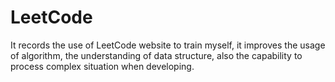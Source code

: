 # LeetCode
It records the use of LeetCode website to train myself, it improves the usage of algorithm, the understanding of data structure, also the capability to process complex situation when developing.
